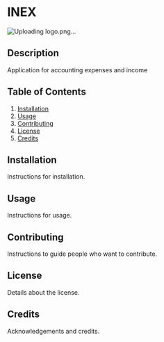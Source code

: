 # INEX

![Uploading logo.png…]()


## Description

Application for accounting expenses and income

## Table of Contents

1. [Installation](#installation)
2. [Usage](#usage)
3. [Contributing](#contributing)
4. [License](#license)
5. [Credits](#credits)

## Installation

Instructions for installation.

## Usage 

Instructions for usage.

## Contributing

Instructions to guide people who want to contribute.

## License

Details about the license.

## Credits

Acknowledgements and credits.
